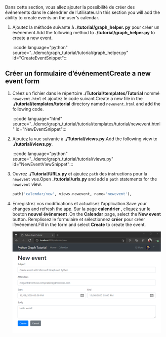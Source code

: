 <!-- markdownlint-disable MD002 MD041 -->

<span data-ttu-id="2b540-101">Dans cette section, vous allez ajouter la possibilité de créer des événements dans le calendrier de l’utilisateur.</span><span class="sxs-lookup"><span data-stu-id="2b540-101">In this section you will add the ability to create events on the user's calendar.</span></span>

1. <span data-ttu-id="2b540-102">Ajoutez la méthode suivante à **./tutorial/graph_helper. py** pour créer un événement.</span><span class="sxs-lookup"><span data-stu-id="2b540-102">Add the following method to **./tutorial/graph_helper.py** to create a new event.</span></span>

    :::code language="python" source="../demo/graph_tutorial/tutorial/graph_helper.py" id="CreateEventSnippet":::

## <a name="create-a-new-event-form"></a><span data-ttu-id="2b540-103">Créer un formulaire d’événement</span><span class="sxs-lookup"><span data-stu-id="2b540-103">Create a new event form</span></span>

1. <span data-ttu-id="2b540-104">Créez un fichier dans le répertoire **./Tutorial/templates/Tutorial** nommé `newevent.html` et ajoutez le code suivant.</span><span class="sxs-lookup"><span data-stu-id="2b540-104">Create a new file in the **./tutorial/templates/tutorial** directory named `newevent.html` and add the following code.</span></span>

    :::code language="html" source="../demo/graph_tutorial/tutorial/templates/tutorial/newevent.html" id="NewEventSnippet":::

1. <span data-ttu-id="2b540-105">Ajoutez la vue suivante à **./Tutorial/views.py**.</span><span class="sxs-lookup"><span data-stu-id="2b540-105">Add the following view to **./tutorial/views.py**.</span></span>

    :::code language="python" source="../demo/graph_tutorial/tutorial/views.py" id="NewEventViewSnippet":::

1. <span data-ttu-id="2b540-106">Ouvrez **./Tutorial/URLs.py** et ajoutez `path` des instructions pour la `newevent` vue.</span><span class="sxs-lookup"><span data-stu-id="2b540-106">Open **./tutorial/urls.py** and add a `path` statements for the `newevent` view.</span></span>

    ```python
    path('calendar/new', views.newevent, name='newevent'),
    ```

1. <span data-ttu-id="2b540-107">Enregistrez vos modifications et actualisez l’application.</span><span class="sxs-lookup"><span data-stu-id="2b540-107">Save your changes and refresh the app.</span></span> <span data-ttu-id="2b540-108">Sur la page **calendrier** , cliquez sur le bouton **nouvel événement** .</span><span class="sxs-lookup"><span data-stu-id="2b540-108">On the **Calendar** page, select the **New event** button.</span></span> <span data-ttu-id="2b540-109">Remplissez le formulaire et sélectionnez **créer** pour créer l’événement.</span><span class="sxs-lookup"><span data-stu-id="2b540-109">Fill in the form and select **Create** to create the event.</span></span>

    ![Capture d’écran du nouveau formulaire d’événement](images/create-event-01.png)
